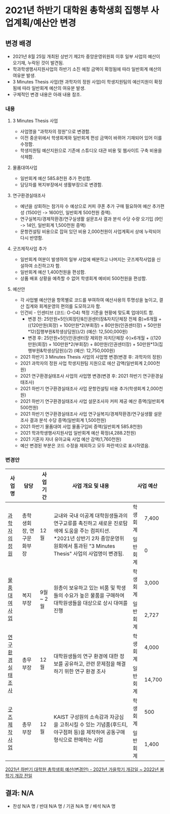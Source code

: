 2021년 하반기 대학원 총학생회 집행부 사업계획/예산안 변경 
===

## 변경 배경
    
- 2021년 8월 25일 개최된 상반기 제2차 중앙운영위원회 이후 일부 사업의 예산이 오기재, 누락된 것이 발견됨.
- 학과학생행사지원사업의 하반기 소진 예정 금액이 확정됨에 따라 일반회계 예산의 여유분 발생.
- 3 Minutes Thesis 사업(현 과학자의 정원 사업)이 학생지원팀의 예산지원이 확정됨에 따라 일반회계 예산의 여유분 발생.
- 구체적인 변경 내용은 아래 내용 참조.
    

### 내용

1. 3 Minutes Thesis 사업
    - 사업명을 "과학자의 정원"으로 변경함.
    - 이전 중운위에서 학생회계와 일반회계 편성 금액이 바뀌어 기재되어 있어 이를 수정함.
    - 학생지원팀 예산지원으로 기존에 스튜디오 대관 비용 및 웹사이트 구축 비용을 삭제함.

2. 물품대여사업
    - 일반회계 예산 585.8천원 추가 편성함.
    - 담당자를 복지부장에서 생활부장으로 변경함.

3. 연구환경실태조사
    - 예년을 상회하는 참가자 수 예상으로 커피 쿠폰 추가 구매 필요하여 예산 추가편성 (1500인 -> 1600인, 일반회계 500천원 증액).
    - 연구실복지/경제작환경/연구실생활 설문조사 결과 분석 수당 수량 오기입 (9인 -> 14인, 일반회계 1,500천원 증액)
    - 문항컨설팅 비용으로 잡혀 있던 비용 2,000천원이 사업계획서 상에 누락되어 다시 반영함.

4. 굿즈제작사업 추가
    - 일반회계 여분이 발생하여 일부 사업에 배분하고 나머지는 굿즈제작사업을 신설하여 소진하고자 함.
    - 일반회계 예산 1,400천원을 편성함. 
    - 상품 배포 상황을 예측할 수 없어 학생회계 예비비 500천원을 편성함.

5. 예산안
    - 각 사업별 예산안을 항목별로 코드를 부여하여 예산사용의 투명성을 높이고, 결산 집계와 회계운영의 편의를 도모하고자 함.
    - 인건비 - 인센티브 (코드: O-O4) 책정 기준을 현황에 맞도록 업데이트 함.
        - 변경 전: 25만원×5인(회장단&인권센터장&자치단체장 전체 중)×6개월 + ({120만원(회장) + 100만원\*2(부회장) + 80만원(인권센터장) + 50만원*12(집행부원&학생상담원)}\/2) (예산: 12,500,000원)
        - 변경 후: 25만원×5인(인권센터장 제외한 자치단체장 수)×6개월 + ({120만원(회장) + 100만원\*2(부회장) + 80만원(인권센터장) + 50만원*13(집행부원&학생상담원)}\/2) (예산: 12,750,000원)
    - 2021 하반기 3 Minutes Thesis 사업의 사업명 변경(변경 후: 과학자의 정원)
    - 2021 과학자의 정원 사업 학생지원팀 지원으로 에산 감액(일반회계 2,000천원)
    - 2021 연구환경실태조사 사업의 사업명 변경(변경 후: 2021 하반기 연구환경실태조사)
    - 2021 하반기 연구환경실태조사 사업 문항컨설팅 비용 추가(학생회계 2,000천원)
    - 2021 하반기 연구환경실태조사 사업 설문조사자 커피 제공 예산 증액(일반회계 500천원)
    - 2021 하반기 연구환경실태조사 사업 연구실복지/경제작환경/연구실생활 설문조사 결과 분석 수당 증액(일반회계 1,500천원)
    - 2021 하반기 물품대여 사업 물품구입비 증액(일반회계 585.8천원)
    - 2021 학과학생행사지원사업 일반회계 예산 확정(4,288.2천원)
    - 2021 기혼자 자녀 유아교육 사업 예산 감액(1,760천원)
    - 예산 변경된 부분은 코드 수정을 제외하고 모두 파란색으로 표시하였음.

### 변경안 

<table>
<thead>
  <tr>
    <th>사업명</th>
    <th>담당</th>
    <th>사업 기간</th>
    <th>사업 개요 및 내용</th>
    <th colspan="2">사업 예산</th>
  </tr>
</thead>
<tbody>
  <tr>
    <td rowspan="2"><a href="2021년-하반기-대학원-총학생회-집행부-사업계획서-변경안/2021년-하반기-대학원-총학생회-집행부-사업계획서-과학자의-정원.md">과학자의 정원</a></td>
    <td rowspan="2">총학생회장, 연구문화부장</td>
    <td rowspan="2">12월</td>
    <td rowspan="2">교내와 국내 이공계 대학원생들과의 연구교류를 촉진하고 새로운 진로탐색에 도움을 주는 컴피티션. *2021년 상반기 2차 중앙운영위원회에서 통과된 "3 Minutes Thesis" 사업의 사업명이 변경됨. </td>
    <td>학생회계</td>
    <td>7,400</td>
  </tr>
  
  <tr>
    <td>일반회계</td>
    <td>0</td>
  </tr>
  <tr>
    <td rowspan="2"><a href="2021년-하반기-대학원-총학생회-집행부-사업계획서-변경안/2021년-하반기-대학원-총학생회-집행부-사업계획서-물품대여사업.md">물품대여사업</a></td>
    <td rowspan="2">복지부장</td>
    <td rowspan="2">9월 ~ 2월</td>
    <td rowspan="2">원총이 보유하고 있는 비품 및 학생들의 수요가 높은 물품을 구매하여 대학원생들을 대상으로 상시 대여를 진행</td>
    <td>학생회계</td>
    <td>3,000</td>
  </tr>
  <tr>
    <td>일반회계</td>
    <td>2,727</td>
  </tr>
  <tr>
    <td rowspan="2"><a href="2021년-하반기-대학원-총학생회-집행부-사업계획서-변경안/2021년-하반기-대학원-총학생회-집행부-사업계획서-연구환경실태조사.md">연구환경실태조사</a></td>
    <td rowspan="2">총무부장</td>
    <td rowspan="2">12월</td>
    <td rowspan="2">대학원생들의 연구 환경에 대한 정보를 공유하고, 관련 문제점을 해결하기 위한 연구 환경 조사</td>
    <td>학생회계</td>
    <td>4,000</td>
  </tr>
  <tr>
    <td>일반회계</td>
    <td>14,700</td>
  </tr>
  <tr>
    <td rowspan="2"><a href="2021년-하반기-대학원-총학생회-집행부-사업계획서-변경안/2021년-하반기-대학원-총학생회-집행부-사업계획서-굿즈제작사업.md">굿즈제작사업</a></td>
    <td rowspan="2">총무부장</td>
    <td rowspan="2">12월</td>
    <td rowspan="2">KAIST 구성원의 소속감과 자긍심을 고취시킬 수 있는 기념품(후드티, 야구점퍼 등)을 제작하여 공동구매 형식으로 판매하는 사업</td>
    <td>학생회계</td>
    <td>500</td>
  </tr>
  <tr>
    <td>일반회계</td>
    <td>1,400</td>
  </tr>
 
</tbody>
</table>

[2021년 하반기 대학원 총학생회 예산(변경안) - 2021년 가을학기 개강일 ~ 2022년 봄학기 개강 전일](https://docs.google.com/spreadsheets/d/10c7-KP2VZjLSrugf93KPT_YpWShAtadvQj8twfoB-Sg/edit?usp=sharing)

## 결과: N/A 
- 찬성 N/A 명 / 반대 N/A 명 / 기권 N/A 명 / 배석 N/A 명
